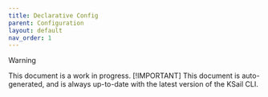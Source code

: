 ```yaml
---
title: Declarative Config
parent: Configuration
layout: default
nav_order: 1
---
```


> [!WARNING]
> This document is a work in progress.
> [!IMPORTANT]
> This document is auto-generated, and is always up-to-date with the latest version of the KSail CLI.
